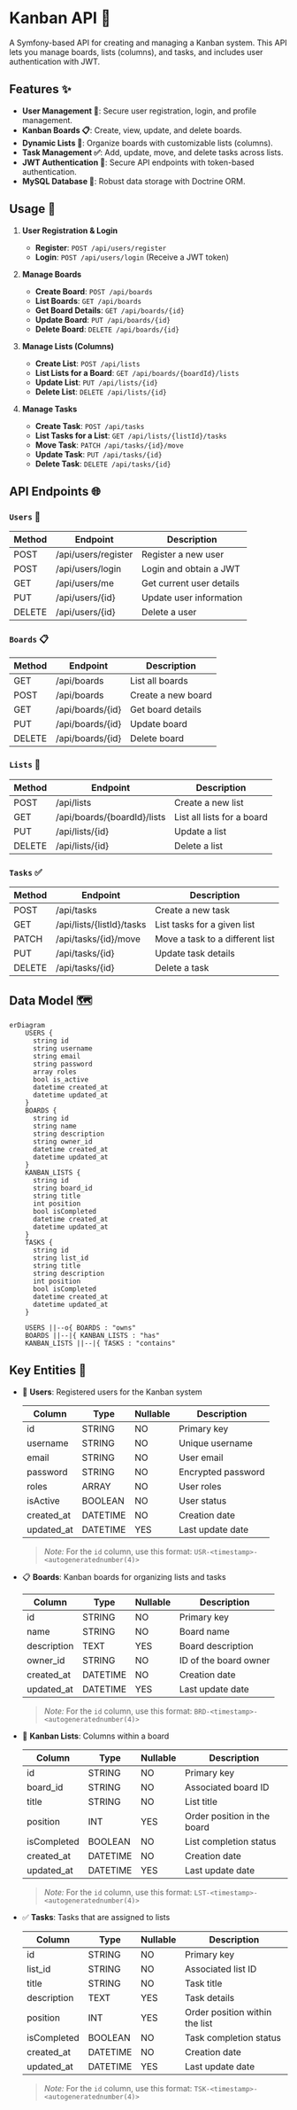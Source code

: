 # Kanban API 🚀

A Symfony-based API for creating and managing a Kanban system. This API lets you manage boards, lists (columns), and tasks, and includes user authentication with JWT.

## Features ✨

- **User Management 👤**: Secure user registration, login, and profile management.
- **Kanban Boards 📋**: Create, view, update, and delete boards.
- **Dynamic Lists 📝**: Organize boards with customizable lists (columns).
- **Task Management ✅**: Add, update, move, and delete tasks across lists.
- **JWT Authentication 🔐**: Secure API endpoints with token-based authentication.
- **MySQL Database 💾**: Robust data storage with Doctrine ORM.

## Usage 🚀

1. **User Registration & Login**

   - **Register**: `POST /api/users/register`
   - **Login**: `POST /api/users/login` (Receive a JWT token)

2. **Manage Boards**

   - **Create Board**: `POST /api/boards`
   - **List Boards**: `GET /api/boards`
   - **Get Board Details**: `GET /api/boards/{id}`
   - **Update Board**: `PUT /api/boards/{id}`
   - **Delete Board**: `DELETE /api/boards/{id}`

3. **Manage Lists (Columns)**

   - **Create List**: `POST /api/lists`
   - **List Lists for a Board**: `GET /api/boards/{boardId}/lists`
   - **Update List**: `PUT /api/lists/{id}`
   - **Delete List**: `DELETE /api/lists/{id}`

4. **Manage Tasks**

   - **Create Task**: `POST /api/tasks`
   - **List Tasks for a List**: `GET /api/lists/{listId}/tasks`
   - **Move Task**: `PATCH /api/tasks/{id}/move`
   - **Update Task**: `PUT /api/tasks/{id}`
   - **Delete Task**: `DELETE /api/tasks/{id}`

## API Endpoints 🌐

### `Users` 👤

| Method | Endpoint            | Description              |
| ------ | ------------------- | ------------------------ |
| POST   | /api/users/register | Register a new user      |
| POST   | /api/users/login    | Login and obtain a JWT   |
| GET    | /api/users/me       | Get current user details |
| PUT    | /api/users/{id}     | Update user information  |
| DELETE | /api/users/{id}     | Delete a user            |

### `Boards` 📋

| Method | Endpoint         | Description        |
| ------ | ---------------- | ------------------ |
| GET    | /api/boards      | List all boards    |
| POST   | /api/boards      | Create a new board |
| GET    | /api/boards/{id} | Get board details  |
| PUT    | /api/boards/{id} | Update board       |
| DELETE | /api/boards/{id} | Delete board       |

### `Lists` 📝

| Method | Endpoint                    | Description                |
| ------ | --------------------------- | -------------------------- |
| POST   | /api/lists                  | Create a new list          |
| GET    | /api/boards/{boardId}/lists | List all lists for a board |
| PUT    | /api/lists/{id}             | Update a list              |
| DELETE | /api/lists/{id}             | Delete a list              |

### `Tasks` ✅

| Method | Endpoint                  | Description                     |
| ------ | ------------------------- | ------------------------------- |
| POST   | /api/tasks                | Create a new task               |
| GET    | /api/lists/{listId}/tasks | List tasks for a given list     |
| PATCH  | /api/tasks/{id}/move      | Move a task to a different list |
| PUT    | /api/tasks/{id}           | Update task details             |
| DELETE | /api/tasks/{id}           | Delete a task                   |

## Data Model 🗺

```mermaid
erDiagram
    USERS {
      string id
      string username
      string email
      string password
      array roles
      bool is_active
      datetime created_at
      datetime updated_at
    }
    BOARDS {
      string id
      string name
      string description
      string owner_id
      datetime created_at
      datetime updated_at
    }
    KANBAN_LISTS {
      string id
      string board_id
      string title
      int position
      bool isCompleted
      datetime created_at
      datetime updated_at
    }
    TASKS {
      string id
      string list_id
      string title
      string description
      int position
      bool isCompleted
      datetime created_at
      datetime updated_at
    }

    USERS ||--o{ BOARDS : "owns"
    BOARDS ||--|{ KANBAN_LISTS : "has"
    KANBAN_LISTS ||--|{ TASKS : "contains"
```

## Key Entities 🔑

- 👤 **Users**: Registered users for the Kanban system

  | Column     | Type     | Nullable | Description        |
  | ---------- | -------- | -------- | ------------------ |
  | id         | STRING   | NO       | Primary key        |
  | username   | STRING   | NO       | Unique username    |
  | email      | STRING   | NO       | User email         |
  | password   | STRING   | NO       | Encrypted password |
  | roles      | ARRAY    | NO       | User roles         |
  | isActive   | BOOLEAN  | NO       | User status        |
  | created_at | DATETIME | NO       | Creation date      |
  | updated_at | DATETIME | YES      | Last update date   |

  > _Note:_ For the `id` column, use this format: `USR-<timestamp>-<autogeneratednumber(4)>`

- 📋 **Boards**: Kanban boards for organizing lists and tasks

  | Column      | Type     | Nullable | Description           |
  | ----------- | -------- | -------- | --------------------- |
  | id          | STRING   | NO       | Primary key           |
  | name        | STRING   | NO       | Board name            |
  | description | TEXT     | YES      | Board description     |
  | owner_id    | STRING   | NO       | ID of the board owner |
  | created_at  | DATETIME | NO       | Creation date         |
  | updated_at  | DATETIME | YES      | Last update date      |

  > _Note:_ For the `id` column, use this format: `BRD-<timestamp>-<autogeneratednumber(4)>`

- 📝 **Kanban Lists**: Columns within a board

  | Column      | Type     | Nullable | Description                 |
  | ----------- | -------- | -------- | --------------------------- |
  | id          | STRING   | NO       | Primary key                 |
  | board_id    | STRING   | NO       | Associated board ID         |
  | title       | STRING   | NO       | List title                  |
  | position    | INT      | YES      | Order position in the board |
  | isCompleted | BOOLEAN  | NO       | List completion status      |
  | created_at  | DATETIME | NO       | Creation date               |
  | updated_at  | DATETIME | YES      | Last update date            |

  > _Note:_ For the `id` column, use this format: `LST-<timestamp>-<autogeneratednumber(4)>`

- ✅ **Tasks**: Tasks that are assigned to lists

  | Column      | Type     | Nullable | Description                    |
  | ----------- | -------- | -------- | ------------------------------ |
  | id          | STRING   | NO       | Primary key                    |
  | list_id     | STRING   | NO       | Associated list ID             |
  | title       | STRING   | NO       | Task title                     |
  | description | TEXT     | YES      | Task details                   |
  | position    | INT      | YES      | Order position within the list |
  | isCompleted | BOOLEAN  | NO       | Task completion status         |
  | created_at  | DATETIME | NO       | Creation date                  |
  | updated_at  | DATETIME | YES      | Last update date               |

  > _Note:_ For the `id` column, use this format: `TSK-<timestamp>-<autogeneratednumber(4)>`
